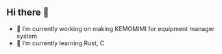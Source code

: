 ## Hi there 👋
- 🔭 I’m currently working on making KEMOMIMI for equipment manager system
- 🌱 I’m currently learning Rust, C
<!--
**hinshiba/hinshiba** is a ✨ _special_ ✨ repository because its `README.md` (this file) appears on your GitHub profile.

Here are some ideas to get you started:

- 🔭 I’m currently working on ...
- 🌱 I’m currently learning ...
- 👯 I’m looking to collaborate on ...
- 🤔 I’m looking for help with ...
- 💬 Ask me about ...
- 📫 How to reach me: ...
- 😄 Pronouns: ...
- ⚡ Fun fact: ...

[![Anurag's GitHub stats](https://github-readme-stats.vercel.app/api?username=hinshiba)]
(https://github.com/anuraghazra/github-readme-stats)
[![trophy](https://github-profile-trophy.vercel.app/?username=hinshiba)](https://github.com/ryo-ma/github-profile-trophy)
-->
